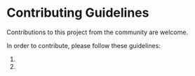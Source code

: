 # Contributing Guidelines

Contributions to this project from the community are welcome.

In order to contribute, please follow these guidelines:

1.

2.